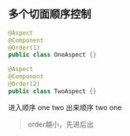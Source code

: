 
## 多个切面顺序控制
```java
@Aspect
@Component
@Order(1)
public class OneAspect {}

@Aspect
@Component
@Order(2)
public class TwoAspect {}
```
进入顺序
one
two
出来顺序
two
one
> order越小，先进后出
